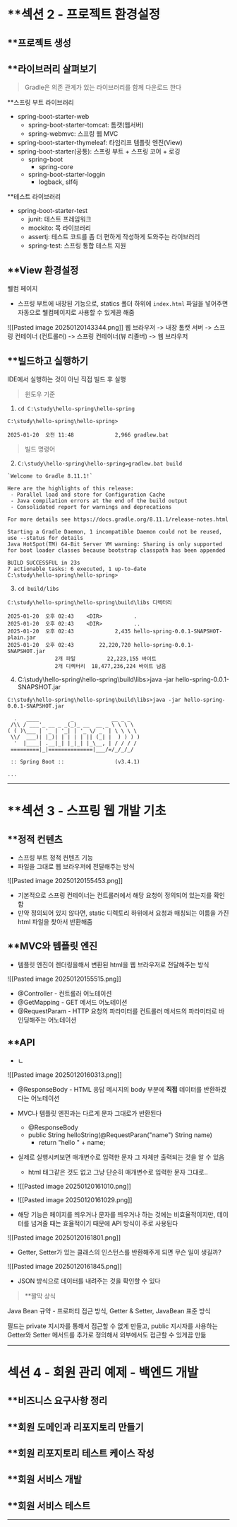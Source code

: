
# **섹션 2 - 프로젝트 환경설정

## **프로젝트 생성


## **라이브러리 살펴보기
> Gradle은 의존 관계가 있는 라이브러리를 함께 다운로드 한다

**스프링 부트 라이브러리
- spring-boot-starter-web
	- spring-boot-starter-tomcat: 톰캣(웹서버)
	- spring-webmvc: 스프링 웹 MVC
- spring-boot-starter-thymeleaf: 타임리프 템플릿 엔진(View)
- spring-boot-starter(공통): 스프링 부트 + 스프링 코어 + 로깅
	- spring-boot
		- spring-core
	- spring-boot-starter-loggin
		- logback, slf4j

**테스트 라이브러리
- spring-boot-starter-test
	- junit: 테스트 프레임워크
	- mockito: 목 라이브러리
	- assertj: 테스트 코드를 좀 더 편하게 작성하게 도와주는 라이브러리
	- spring-test: 스프링 통합 테스트 지원

## **View 환경설정
웰컴 페이지
- 스프링 부트에 내장된 기능으로, statics 폴더 하위에 `index.html` 파일을 넣어주면 자동으로 웰컴페이지로 사용할 수 있게끔 해줌

![[Pasted image 20250120143344.png]]
웹 브라우저 -> 내장 톰캣 서버 -> 스프링 컨테이너 (컨트롤러) -> 스프링 컨테이너(뷰 리졸버) -> 웹 브라우저



## **빌드하고 실행하기
IDE에서 실행하는 것이 아닌 직접 빌드 후 실행

> 윈도우 기준
1. `cd C:\study\hello-spring\hello-spring`

`C:\study\hello-spring\hello-spring>`

`2025-01-20  오전 11:48             2,966 gradlew.bat`



> 빌드 명령어

2. `C:\study\hello-spring\hello-spring>gradlew.bat build`

```
`Welcome to Gradle 8.11.1!`

Here are the highlights of this release:
 - Parallel load and store for Configuration Cache
 - Java compilation errors at the end of the build output
 - Consolidated report for warnings and deprecations

For more details see https://docs.gradle.org/8.11.1/release-notes.html

Starting a Gradle Daemon, 1 incompatible Daemon could not be reused, use --status for details
Java HotSpot(TM) 64-Bit Server VM warning: Sharing is only supported for boot loader classes because bootstrap classpath has been appended

BUILD SUCCESSFUL in 23s
7 actionable tasks: 6 executed, 1 up-to-date
C:\study\hello-spring\hello-spring>
```


3. `cd build/libs`

```
C:\study\hello-spring\hello-spring\build\libs 디렉터리

2025-01-20  오후 02:43    <DIR>          .
2025-01-20  오후 02:43    <DIR>          ..
2025-01-20  오후 02:43             2,435 hello-spring-0.0.1-SNAPSHOT-plain.jar
2025-01-20  오후 02:43        22,220,720 hello-spring-0.0.1-SNAPSHOT.jar
               2개 파일          22,223,155 바이트
               2개 디렉터리  18,477,236,224 바이트 남음
```

4. C:\study\hello-spring\hello-spring\build\libs>java -jar hello-spring-0.0.1-SNAPSHOT.jar
```
C:\study\hello-spring\hello-spring\build\libs>java -jar hello-spring-0.0.1-SNAPSHOT.jar
```

```
  .   ____          _            __ _ _
 /\\ / ___'_ __ _ _(_)_ __  __ _ \ \ \ \
( ( )\___ | '_ | '_| | '_ \/ _` | \ \ \ \
 \\/  ___)| |_)| | | | | || (_| |  ) ) ) )
  '  |____| .__|_| |_|_| |_\__, | / / / /
 =========|_|==============|___/=/_/_/_/

 :: Spring Boot ::                (v3.4.1)

...
```


---

# **섹션 3 - 스프링 웹 개발 기초

## **정적 컨텐츠
- 스프링 부트 정적 컨텐츠 기능
- 파일을 그대로 웹 브라우저에 전달해주는 방식

![[Pasted image 20250120155453.png]]
- 기본적으로 스프링 컨테이너는 컨트롤러에서 해당 요청이 정의되어 있는지를 확인함
- 만약 정의되어 있지 않다면, static 디렉토리 하위에서 요청과 매칭되는 이름을 가진 html 파일을 찾아서 반환해줌



## **MVC와 템플릿 엔진
- 템플릿 엔진이 렌더링을해서 변환된 html을 웹 브라우저로 전달해주는 방식

![[Pasted image 20250120155515.png]]
- @Controller - 컨트롤러 어노테이션
- @GetMapping - GET 메서드 어노테이션
- @RequestParam - HTTP 요청의 파라미터를 컨트롤러 메서드의 파라미터로 바인딩해주는 어노테이션


## **API
- ㄴ


![[Pasted image 20250120160313.png]]
- @ResponseBody - HTML 응답 메시지의 body 부분에 **직접** 데이터를 반환하겠다는 어노테이션
- MVC나 템플릿 엔진과는 다르게 문자 그대로가 반환된다
	- @ResponseBody
	- public String helloString(@RequestParan("name") String name)
		- return "hello " + name;
- 실제로 실행시켜보면 매개변수로 입력한 문자 그 자체만 출력되는 것을 알 수 있음
	- html 태그같은 것도 없고 그냥 단순히 매개변수로 입력한 문자 그대로..
- ![[Pasted image 20250120161010.png]]
- ![[Pasted image 20250120161029.png]]

- 해당 기능은 페이지를 띄우거나 문자를 띄우거나 하는 것에는 비효율적이지만, 데이터를 넘겨줄 때는 효율적이기 때문에 API 방식이 주로 사용된다

![[Pasted image 20250120161801.png]]
- Getter, Setter가 있는 클래스의 인스턴스를 반환해주게 되면 무슨 일이 생길까?

![[Pasted image 20250120161845.png]]

- JSON 방식으로 데이터를 내려주는 것을 확인할 수 있다



> **짤막 상식

Java Bean 규약 - 프로퍼티 접근 방식, Getter & Setter, JavaBean 표준 방식

필드는 private 지시자를 통해서 접근할 수 없게 만들고, public 지시자를 사용하는 Getter와 Setter 메서드를 추가로 정의해서 외부에서도 접근할 수 있게끔 만듦


---

# 섹션 4 - 회원 관리 예제 - 백엔드 개발

## **비즈니스 요구사항 정리


## **회원 도메인과 리포지토리 만들기


## **회원 리포지토리 테스트 케이스 작성


## **회원 서비스 개발


## **회원 서비스 테스트


---
